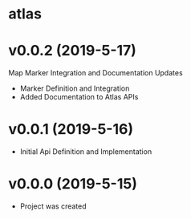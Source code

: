# atlas

# v0.0.2 (2019-5-17)

Map Marker Integration and Documentation Updates

- Marker Definition and Integration
- Added Documentation to Atlas APIs

# v0.0.1 (2019-5-16)

- Initial Api Definition and Implementation

# v0.0.0 (2019-5-15)

- Project was created
